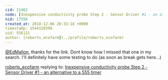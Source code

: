 ```yaml
---
cid: 21462
node: [Inexpensive conductivity probe Step 2 - Sensor Driver #1 - an alternative to a 555 timer](../notes/roberts_ecofarm/11-16-2018/inexpensive-conductivity-probe-step-2-sensor-driver-1-an-alternative-to-a-555-timer)
nid: 17556
created_at: 2018-12-06 20:33:18 +0000
timestamp: 1544128398
uid: 556121
author: [roberts_ecofarm](../profile/roberts_ecofarm)
---
```


 [@EdMallon](/profile/EdMallon), thanks for the link.  Dont know how I missed that one in my search.  I'll definitely have some testing to do (as soon as break gets here...) 

[roberts_ecofarm](../profile/roberts_ecofarm) replying to: [Inexpensive conductivity probe Step 2 - Sensor Driver #1 - an alternative to a 555 timer](../notes/roberts_ecofarm/11-16-2018/inexpensive-conductivity-probe-step-2-sensor-driver-1-an-alternative-to-a-555-timer)

